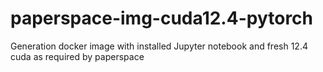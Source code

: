 # paperspace-img-cuda12.4-pytorch
Generation docker image with installed Jupyter notebook and fresh 12.4 cuda  as required by paperspace  
